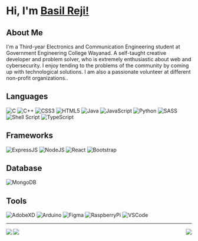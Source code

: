 # Hi, I'm [Basil Reji!](https://www.basilreji.me/)

## About Me
  I'm a Third-year Electronics and Communication Engineering student at Government Engineering College Wayanad. A self-taught creative developer and problem solver, who is extremely enthusiastic about web and cybersecurity. I enjoy tending to the problems of the community by coming up with technological solutions. I am also a passionate volunteer at different non-profit organizations..

## Languages
![C](https://img.shields.io/badge/c-%2300599C.svg?style=for-the-badge&logo=c&logoColor=white)
![C++](https://img.shields.io/badge/c++-%2300599C.svg?style=for-the-badge&logo=c%2B%2B&logoColor=white)
![CSS3](https://img.shields.io/badge/css3-%231572B6.svg?style=for-the-badge&logo=css3&logoColor=white)
![HTML5](https://img.shields.io/badge/html5-%23E34F26.svg?style=for-the-badge&logo=html5&logoColor=white)
![Java](https://img.shields.io/badge/java-%23ED8B00.svg?style=for-the-badge&logo=java&logoColor=white)
![JavaScript](https://img.shields.io/badge/javascript-%23323330.svg?style=for-the-badge&logo=javascript&logoColor=%23F7DF1E)
![Python](https://img.shields.io/badge/python-3670A0?style=for-the-badge&logo=python&logoColor=ffdd54)
![SASS](https://img.shields.io/badge/SASS-hotpink.svg?style=for-the-badge&logo=SASS&logoColor=white)
![Shell Script](https://img.shields.io/badge/shell_script-%23121011.svg?style=for-the-badge&logo=gnu-bash&logoColor=white)
![TypeScript](https://img.shields.io/badge/TypeScript-007ACC?style=for-the-badge&logo=typescript&logoColor=white)

## Frameworks
![ExpressJS](https://img.shields.io/badge/Express.js-404D59?style=for-the-badge)
![NodeJS](https://img.shields.io/badge/node.js-6DA55F?style=for-the-badge&logo=node.js&logoColor=white)
![React](https://img.shields.io/badge/react-%2320232a.svg?style=for-the-badge&logo=react&logoColor=%2361DAFB)
![Bootstrap](https://img.shields.io/badge/bootstrap-%23563D7C.svg?style=for-the-badge&logo=bootstrap&logoColor=white)


## Database
![MongoDB](https://img.shields.io/badge/MongoDB-4EA94B?style=for-the-badge&logo=mongodb&logoColor=whit)

## Tools
![AdobeXD](https://img.shields.io/badge/Adobe%20XD-470137?style=for-the-badge&logo=Adobe%20XD&logoColor=#FF61F6)
![Arduino](https://img.shields.io/badge/Arduino-00979D?style=for-the-badge&logo=Arduino&logoColor=white)
![Figma](https://img.shields.io/badge/Figma-272727?style=for-the-badge&logo=figma&logoColor=white)
![RaspberryPi](	https://img.shields.io/badge/Raspberry%20Pi-A22846?style=for-the-badge&logo=Raspberry%20Pi&logoColor=white)
![VSCode](	https://img.shields.io/badge/Visual_Studio_Code-0078D4?style=for-the-badge&logo=visual%20studio%20code&logoColor=white)

---

<img align="left" src="https://github-readme-stats.vercel.app/api?username=Basil-Reji&show_icons=true&include_all_commits=true&theme=github_dark&hide_border=true" />

<img align="right" src="https://github-readme-stats.vercel.app/api/top-langs/?username=Basil-Reji&layout=compact&theme=github_dark&hide_border=true" />

<img align="left" src="https://github-readme-streak-stats.herokuapp.com?user=Basil-Reji&theme=algolia&hide_border=true&date_format=M%20j%5B%2C%20Y%5D&background=0D1117" />
